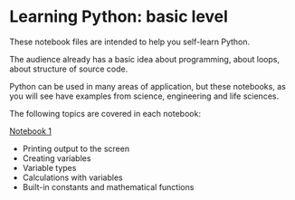 Learning Python: basic level
==================================

These notebook files are intended to help you self-learn Python.

The audience already has a basic idea about programming, about loops, about
structure of source code.

Python can be used in many areas of application, but these notebooks, as you
will see have examples from science, engineering and life sciences.

The following topics are covered in each notebook:

[Notebook 1](https://yint.org/pybasic01)

* Printing output to the screen
* Creating variables
* Variable types
* Calculations with variables
* Built-in constants and mathematical functions
